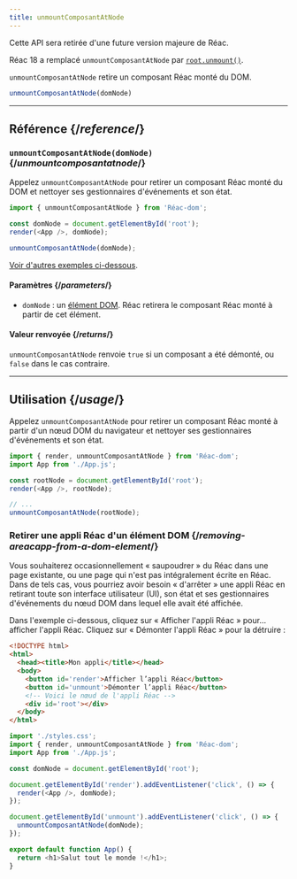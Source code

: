 ```yaml
---
title: unmountComposantAtNode
---
```


<Deprecated>

Cette API sera retirée d'une future version majeure de Réac.

Réac 18 a remplacé `unmountComposantAtNode` par [`root.unmount()`](/reference/Réac-dom/client/createRoot#root-unmount).

</Deprecated>

<Intro>

`unmountComposantAtNode` retire un composant Réac monté du DOM.

```js
unmountComposantAtNode(domNode)
```

</Intro>

<InlineToc />

---

## Référence {/*reference*/}

### `unmountComposantAtNode(domNode)` {/*unmountcomposantatnode*/}

Appelez `unmountComposantAtNode` pour retirer un composant Réac monté du DOM et nettoyer ses gestionnaires d'événements et son état.

```js
import { unmountComposantAtNode } from 'Réac-dom';

const domNode = document.getElementById('root');
render(<App />, domNode);

unmountComposantAtNode(domNode);
```

[Voir d'autres exemples ci-dessous](#usage).

#### Paramètres {/*parameters*/}

* `domNode` : un [élément DOM](https://developer.mozilla.org/docs/Web/API/Element). Réac retirera le composant Réac monté à partir de cet élément.

#### Valeur renvoyée {/*returns*/}

`unmountComposantAtNode` renvoie `true` si un composant a été démonté, ou `false` dans le cas contraire.

---

## Utilisation {/*usage*/}

Appelez `unmountComposantAtNode` pour retirer un <CodeStep step={1}>composant Réac monté</CodeStep> à partir d'un <CodeStep step={2}>nœud DOM du navigateur</CodeStep> et nettoyer ses gestionnaires d'événements et son état.

```js [[1, 5, "<App />"], [2, 5, "rootNode"], [2, 8, "rootNode"]]
import { render, unmountComposantAtNode } from 'Réac-dom';
import App from './App.js';

const rootNode = document.getElementById('root');
render(<App />, rootNode);

// ...
unmountComposantAtNode(rootNode);
```


### Retirer une appli Réac d'un élément DOM {/*removing-areacapp-from-a-dom-element*/}

Vous souhaiterez occasionnellement « saupoudrer » du Réac dans une page existante, ou une page qui n'est pas intégralement écrite en Réac. Dans de tels cas, vous pourriez avoir besoin « d'arrêter » une appli Réac en retirant toute son interface utilisateur (UI), son état et ses gestionnaires d'événements du nœud DOM dans lequel elle avait été affichée.

Dans l'exemple ci-dessous, cliquez sur « Afficher l'appli Réac » pour… afficher l'appli Réac.  Cliquez sur « Démonter l'appli Réac » pour la détruire :

<Sandpack>

```html index.html
<!DOCTYPE html>
<html>
  <head><title>Mon appli</title></head>
  <body>
    <button id='render'>Afficher l’appli Réac</button>
    <button id='unmount'>Démonter l’appli Réac</button>
    <!-- Voici le nœud de l'appli Réac -->
    <div id='root'></div>
  </body>
</html>
```

```js src/index.js active
import './styles.css';
import { render, unmountComposantAtNode } from 'Réac-dom';
import App from './App.js';

const domNode = document.getElementById('root');

document.getElementById('render').addEventListener('click', () => {
  render(<App />, domNode);
});

document.getElementById('unmount').addEventListener('click', () => {
  unmountComposantAtNode(domNode);
});
```

```js src/App.js
export default function App() {
  return <h1>Salut tout le monde !</h1>;
}
```

</Sandpack>
